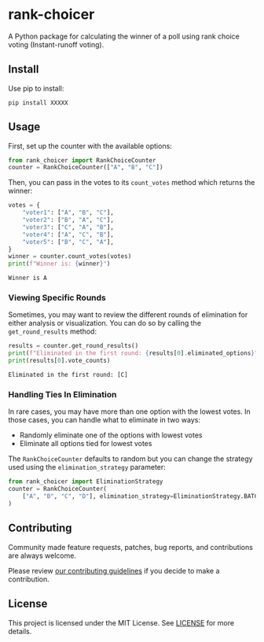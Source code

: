 # rank-choicer

A Python package for calculating the winner of a poll using rank choice voting (Instant-runoff voting).

## Install

Use pip to install:


```shell
pip install XXXXX
```

## Usage

First, set up the counter with the available options:

```python
from rank_choicer import RankChoiceCounter
counter = RankChoiceCounter(["A", "B", "C"])
```

Then, you can pass in the votes to its `count_votes` method which returns the winner:

```python
votes = {
    "voter1": ["A", "B", "C"],
    "voter2": ["B", "A", "C"],
    "voter3": ["C", "A", "B"],
    "voter4": ["A", "C", "B"],
    "voter5": ["B", "C", "A"],
}
winner = counter.count_votes(votes)
print(f"Winner is: {winner}")
```
```shell
Winner is A
```

### Viewing Specific Rounds

Sometimes, you may want to review the different rounds of elimination for either analysis or visualization. You can do so by calling the `get_round_results` method:

```python
results = counter.get_round_results()
print(f"Eliminated in the first round: {results[0].eliminated_options}")
print(results[0].vote_counts)
```
```shell
Eliminated in the first round: [C]
```

### Handling Ties In Elimination

In rare cases, you may have more than one option with the lowest votes. In those cases, you can handle what to eliminate in two ways:

* Randomly eliminate one of the options with lowest votes
* Eliminate all options tied for lowest votes

The `RankChoiceCounter` defaults to random but you can change the strategy used using the `elimination_strategy` parameter:

```python
from rank_choicer import EliminationStrategy 
counter = RankChoiceCounter(
    ["A", "B", "C", "D"], elimination_strategy=EliminationStrategy.BATCH
)
```

## Contributing

Community made feature requests, patches, bug reports, and contributions are always welcome.

Please review [our contributing guidelines](https://github.com/fpcorso/rank-choicer/blob/main/CONTRIBUTING.md) if you decide to make a contribution.

## License

This project is licensed under the MIT License. See [LICENSE](https://github.com/fpcorso/rank-choicer/blob/main/LICENSE) for more details.